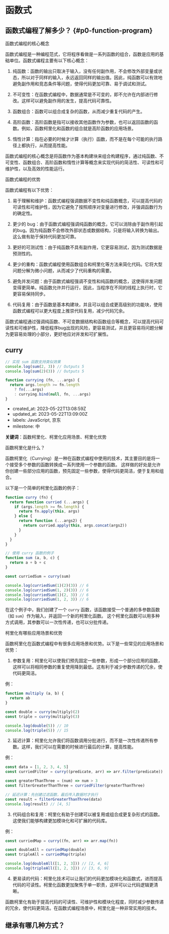 # 函数式

## 函数式编程了解多少？ {#p0-function-program}

 函数式编程的核心概念

函数式编程是一种编程范式，它将程序看做是一系列函数的组合，函数是应用的基础单位。函数式编程主要有以下核心概念：

1. 纯函数：函数的输出只取决于输入，没有任何副作用，不会修改外部变量或状态，所以对于同样的输入，永远返回同样的输出值。因此，纯函数可以有效地避免副作用和竞态条件等问题，使得代码更加可靠、易于调试和测试。

2. 不可变性：在函数式编程中，数据通常是不可变的，即不允许在内部进行修改。这样可以避免副作用的发生，提高代码可靠性。

3. 函数组合：函数可以组合成复杂的函数，从而减少重复代码的产生。

4. 高阶函数：高阶函数是指可以接收其他函数作为参数，也可以返回函数的函数。例如，函数柯里化和函数的组合就是高阶函数的应用场景。

5. 惰性计算：指在必要的时候才计算（执行）函数，而不是在每个可能的执行路径上都执行，从而提高性能。

函数式编程的核心概念是将函数作为基本构建块来组合构建程序，通过纯函数、不可变性、函数组合、高阶函数和惰性计算等概念来实现代码的简洁性、可读性和可维护性，以及高效的性能运行。

 函数式编程的优势

函数式编程有以下优势：

1. 易于理解和维护：函数式编程强调数据不变性和纯函数概念，可以提高代码的可读性和可维护性，因为它避免了按照顺序对变量进行修改，并强调函数行为的确定性。

2. 更少的 bug：由于函数式编程强调纯函数的概念，它可以消除由于副作用引起的bug。因为纯函数不会修改外部状态或数据结构，只是将输入转换为输出。这么做有助于保持代码更加可靠。

3. 更好的可测试性：由于纯函数不具有副作用，它更容易测试，因为测试数据是预测性的。

4. 更少的重构：函数式编程使用函数组合和柯里化等方法来简化代码。它将大型问题分解为微小问题，从而减少了代码重构的需要。

5. 避免并发问题：由于函数式编程强调不变性和纯函数的概念，这使得并发问题变得更简单。纯函数允许并行运行，因此，当程序在不同的线程上执行时，它更容易保持同步。

6. 代码复用：由于函数是基本构建块，并且可以组合成更高级别的功能块，使用函数式编程可以更大程度上推崇代码复用，减少代码冗余。

函数式编程通过强调纯函数、不可变数据结构和函数组合等概念，可以提高代码可读性和可维护性，降低程序bug出现的风险，更容易测试，并且更容易将问题分解为更容易处理的小部分，更好地应对并发和可扩展性。

## curry

```js
// 实现 sum 函数支持类似效果
console.log(sum(2, 3)) // Outputs 5
console.log(sum(2)(3)) // Outputs 5
```

```js
function currying (fn, ...args) {
  return args.length >= fn.length
    ? fn(...args)
    : currying.bind(null, fn, ...args)
}
```

* created_at: 2023-05-22T13:08:59Z
* updated_at: 2023-05-22T13:09:00Z
* labels: JavaScript, 京东
* milestone: 中

**关键词**：函数柯里化、柯里化应用场景、柯里化优势

 函数柯里化是什么？

函数柯里化（Currying）是一种在函数式编程中使用的技术，其主要目的是将一个接受多个参数的函数转换成一系列使用一个参数的函数。
这样做的好处是允许你创建一些部分应用的函数，预先固定一些参数，使得代码更简洁，便于复用和组合。

以下是一个简单的柯里化函数的例子：

```js
function curry (fn) {
  return function curried (...args) {
    if (args.length >= fn.length) {
      return fn.apply(this, args)
    } else {
      return function (...args2) {
        return curried.apply(this, args.concat(args2))
      }
    }
  }
}

// 使用 curry 函数的例子
function sum (a, b, c) {
  return a + b + c
}

const curriedSum = curry(sum)

console.log(curriedSum(1)(2)(3)) // 6
console.log(curriedSum(1, 2)(3)) // 6
console.log(curriedSum(1)(2, 3)) // 6
console.log(curriedSum(1, 2, 3)) // 6
```

在这个例子中，我们创建了一个 `curry` 函数，该函数接受一个普通的多参数函数（如 `sum`）作为输入，并返回一个新的柯里化函数。 这个柯里化函数可以用多种方式调用，其参数可以一次性传递，也可以分批传递。

 柯里化有哪些应用场景和优势

函数柯里化在函数式编程中有很多应用场景和优势。以下是一些常见的应用场景和优势：

1. 参数复用：柯里化可以使我们预先固定一些参数，形成一个部分应用的函数，这样可以将相同参数的重复使用降到最低。这有利于减少参数传递的冗余，使代码更简洁。

例：

```js
function multiply (a, b) {
  return ab
}

const double = curry(multiply)(2)
const triple = curry(multiply)(3)

console.log(double(5)) // 10
console.log(triple(5)) // 15
```

2. 延迟计算：柯里化允许我们将函数调用分批进行，而不是一次性传递所有参数。这样，我们可以在需要的时候进行最后的计算，提高性能。

例：

```js
const data = [1, 2, 3, 4, 5]
const curriedFilter = curry((predicate, arr) => arr.filter(predicate))

const greaterThanThree = (num) => num > 3
const filterGreaterThanThree = curriedFilter(greaterThanThree)

// 延迟计算：先创建过滤函数，最后传入数据时才执行
const result = filterGreaterThanThree(data)
console.log(result) // [4, 5]
```

3. 代码组合和复用：柯里化有助于创建可以被复用或组合成更复杂形式的函数。这使我们能够构建更加模块化和可扩展的代码库。

例：

```js
const curriedMap = curry((fn, arr) => arr.map(fn))

const doubleAll = curriedMap(double)
const tripleAll = curriedMap(triple)

console.log(doubleAll([1, 2, 3])) // [2, 4, 6]
console.log(tripleAll([1, 2, 3])) // [3, 6, 9]
```

4. 更易读的代码：柯里化技术可以让我们的代码更加模块化和函数式，进而提高代码的可读性。柯里化函数更加聚焦于单一职责，这样可以让代码逻辑更清晰。

函数柯里化有助于提高代码的可读性、可维护性和模块化程度，同时减少参数传递的冗余，使代码更简洁。在函数式编程场景中，柯里化是一种非常实用的技术。

## 继承有哪几种方式？
